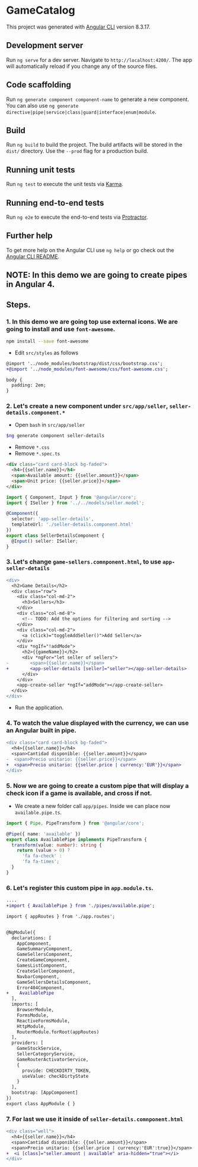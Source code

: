 # GameCatalog

This project was generated with [Angular CLI](https://github.com/angular/angular-cli) version 8.3.17.

## Development server

Run `ng serve` for a dev server. Navigate to `http://localhost:4200/`. The app will automatically reload if you change any of the source files.

## Code scaffolding

Run `ng generate component component-name` to generate a new component. You can also use `ng generate directive|pipe|service|class|guard|interface|enum|module`.

## Build

Run `ng build` to build the project. The build artifacts will be stored in the `dist/` directory. Use the `--prod` flag for a production build.

## Running unit tests

Run `ng test` to execute the unit tests via [Karma](https://karma-runner.github.io).

## Running end-to-end tests

Run `ng e2e` to execute the end-to-end tests via [Protractor](http://www.protractortest.org/).

## Further help

To get more help on the Angular CLI use `ng help` or go check out the [Angular CLI README](https://github.com/angular/angular-cli/blob/master/README.md).


## NOTE: In this demo we are going to create pipes in Angular 4.
## Steps.

### 1. In this demo we are going top use external icons. We are going to install and use `font-awesome`.

```bash
npm install --save font-awesome
```
* Edit `src/styles` as follows

```diff
@import '../node_modules/bootstrap/dist/css/bootstrap.css';
+@import '../node_modules/font-awesome/css/font-awesome.css';

body {
  padding: 2em;
}

```

### 2. Let's create a new component under `src/app/seller`, `seller-details.component.*`

* Open `bash` in `src/app/seller`

```bash
$ng generate component seller-details
```
* Remove `*.css`
* Remove `*.spec.ts`

```html
<div class="card card-block bg-faded">
  <h4>{{seller.name}}</h4>
  <span>Available amount: {{seller.amount}}</span>
  <span>Unit price: {{seller.price}}</span>
</div>
```

```typescript
import { Component, Input } from '@angular/core';
import { ISeller } from '../../models/seller.model';

@Component({
  selector: 'app-seller-details',
  templateUrl: './seller-details.component.html'
})
export class SellerDetailsComponent {
  @Input() seller: ISeller;
}
```

### 3. Let's change `game-sellers.comnponent.html`, to use `app-seller-details`

```diff
<div>
  <h2>Game Details</h2>
  <div class="row">
    <div class="col-md-2">
      <h3>Sellers</h3>
    </div>
    <div class="col-md-8">
      <!-- TODO: Add the options for filtering and sorting -->
    </div>
    <div class="col-md-2">
      <a (click)="toggleAddSeller()">Add Seller</a>
    </div>
    <div *ngIf="!addMode">
      <h2>{{gameName}}</h2>
      <div *ngFor="let seller of sellers">
-        <span>{{seller.name}}</span>
+        <app-seller-details [seller]="seller"></app-seller-details>
      </div>
    </div>
    <app-create-seller *ngIf="addMode"></app-create-seller>
  </div>
</div>

```

* Run the application.

### 4. To watch the value displayed with the currency, we can use an Angular built in pipe.

```diff
<div class="card card-block bg-faded">
  <h4>{{seller.name}}</h4>
  <span>Cantidad disponible: {{seller.amount}}</span>
-  <span>Precio unitario: {{seller.price}}</span>
+  <span>Precio unitario: {{seller.price | currency:'EUR'}}</span>
</div>
```

### 5. Now we are going to create a custom pipe that will display a check icon if a game is available, and cross if not.

* We create a new folder call `app/pipes`. Inside we can place now `available.pipe.ts`.

```typescript
import { Pipe, PipeTransform } from '@angular/core';

@Pipe({ name: 'available' })
export class AvailablePipe implements PipeTransform {
  transform(value: number): string {
    return (value > 0) ?
      'fa fa-check' :
      'fa fa-times';
  }
}

```
### 6. Let's register this custom pipe in `app.module.ts`.

```diff
....
+import { AvailablePipe } from './pipes/available.pipe';

import { appRoutes } from './app.routes';


@NgModule({
  declarations: [
    AppComponent,
    GameSummaryComponent,
    GameSellersComponent,
    CreateGameComponent,
    GamesListComponent,
    CreateSellerComponent,
    NavbarComponent,
    GameSellersDetailsComponent,
    Error404Component,
+    AvailablePipe
  ],
  imports: [
    BrowserModule,
    FormsModule,
    ReactiveFormsModule,
    HttpModule,
    RouterModule.forRoot(appRoutes)
  ],
  providers: [
    GameStockService,
    SellerCategoryService,
    GameRouterActivatorService,
    {
      provide: CHECKDIRTY_TOKEN,
      useValue: checkDirtyState
    }
  ],
  bootstrap: [AppComponent]
})
export class AppModule { }

```
### 7. For last we use it inside of `seller-details.comnponent.html`

```diff
<div class="well">
  <h4>{{seller.name}}</h4>
  <span>Cantidad disponible: {{seller.amount}}</span>
  <span>Precio unitario: {{seller.price | currency:'EUR':true}}</span>
+  <i [class]="seller.amount | available" aria-hidden="true"></i>
</div>

```
